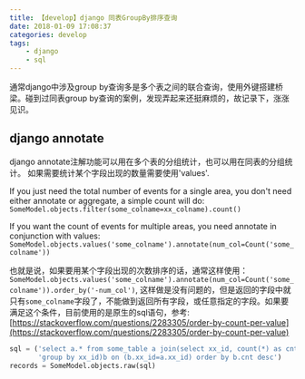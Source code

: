 ```yaml
---
title: 【develop】django 同表GroupBy排序查询
date: 2018-01-09 17:08:37
categories: develop
tags:
    - django
    - sql
---
```


通常django中涉及group by查询多是多个表之间的联合查询，使用外键搭建桥梁。碰到过同表group by查询的案例，发现弄起来还挺麻烦的，故记录下，涨涨见识。
<!-- more-->

## django annotate

django annotate注解功能可以用在多个表的分组统计，也可以用在同表的分组统计。 如果需要统计某个字段出现的数量需要使用'values'.

If you just need the total number of events for a single area, you don't need either annotate or aggregate, a simple count will do: 
`SomeModel.objects.filter(some_colname=xx_colname).count()`

If you want the count of events for multiple areas, you need annotate in conjunction with values: 
`SomeModel.objects.values('some_colname').annotate(num_col=Count('some_colname'))`

也就是说，如果要用某个字段出现的次数排序的话，通常这样使用： 
`SomeModel.objects.values('some_colname').annotate(num_col=Count('some_colname')).order_by('-num_col')`, 
这样做是没有问题的，但是返回的字段中就只有`some_colname`字段了，不能做到返回所有字段，或任意指定的字段。如果要满足这个条件，目前使用的是原生的sql语句，参考: [https://stackoverflow.com/questions/2283305/order-by-count-per-value](https://stackoverflow.com/questions/2283305/order-by-count-per-value)

```python
sql = ('select a.* from some_table a join(select xx_id, count(*) as cnt from some_table '
       'group by xx_id)b on (b.xx_id=a.xx_id) order by b.cnt desc')
records = SomeModel.objects.raw(sql)
```